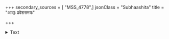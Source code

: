 +++
secondary_sources = [ "MSS_4778",]
jsonClass = "Subhaashita"
title = "आद्यः प्रवेशसमयः"

+++

<details><summary>Text</summary>

आद्यः प्रवेशसमयः स कलेर्युगस्य प्राप्तस्तिरस्कृतबहूदकहंससार्थः।  
आहूय सादरतया तपसोऽन्ति मेऽह्नि काणो द्विजः प्रतिगृहं बत यत्र पूज्यः॥
</details>
